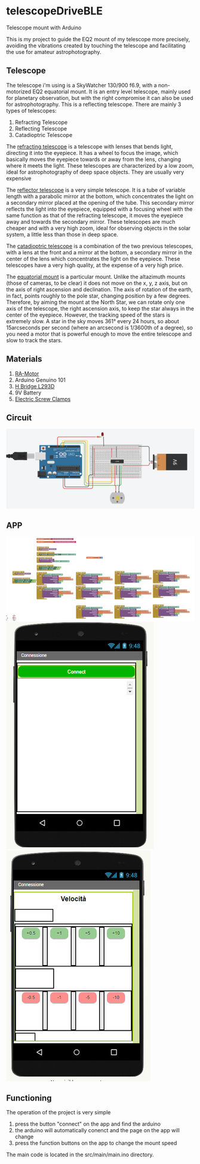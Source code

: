 # telescopeDriveBLE
Telescope mount with Arduino

This is my project to guide the EQ2 mount of my telescope more precisely, avoiding the vibrations created by touching the telescope and facilitating the use for amateur astrophotography. 

## Telescope
The telescope i'm using is a SkyWatcher 130/900 f6.9, with a non-motorized EQ2 equatorial mount. It is an entry level telescope, mainly used for planetary observation, but with the right compromise it can also be used for astrophotography.
This is a reflecting telescope. There are mainly 3 types of telescopes:
1. Refracting Telescope
2. Reflecting Telescope
3. Catadioptric Telescope

The [refracting telescope](https://en.wikipedia.org/wiki/Refracting_telescope) is a telescope with lenses that bends light, directing it into the eyepiece. It has a wheel to focus the image, which basically moves the eyepiece towards or away from the lens, changing where it meets the light. These telescopes are characterized by a low zoom, ideal for astrophotography of deep space objects. They are usually very expensive

The [reflector telescope](https://en.wikipedia.org/wiki/Reflecting_telescope) is a very simple telescope. It is a tube of variable length with a parabolic mirror at the bottom, which concentrates the light on a secondary mirror placed at the opening of the tube. This secondary mirror reflects the light into the eyepiece, equipped with a focusing wheel with the same function as that of the refracting telescope, it moves the eyepiece away and towards the secondary mirror. These telescopes are much cheaper and with a very high zoom, ideal for observing objects in the solar system, a little less than those in deep space.

The [catadioptric telescope](https://en.wikipedia.org/wiki/Catadioptric_system) is a combination of the two previous telescopes, with a lens at the front and a mirror at the bottom, a secondary mirror in the center of the lens which concentrates the light on the eyepiece. These telescopes have a very high quality, at the expense of a very high price.

The [equatorial mount](https://en.wikipedia.org/wiki/Equatorial_mount) is a particular mount. Unlike the altazimuth mounts (those of cameras, to be clear) it does not move on the x, y, z axis, but on the axis of right ascension and declination. The axis of rotation of the earth, in fact, points roughly to the pole star, changing position by a few degrees. Therefore, by aiming the mount at the North Star, we can rotate only one axis of the telescope, the right ascension axis, to keep the star always in the center of the eyepiece. However, the tracking speed of the stars is extremely slow. A star in the sky moves 361° every 24 hours, so about 15arcseconds per second (where an arcsecond is 1/3600th of a degree), so you need a motor that is powerful enough to move the entire telescope and slow to track the stars.

## Materials
1. [RA-Motor](https://www.astroshop.it/kit-motori-e-sistemi-goto/skywatcher-motore-ra-per-eq-1/p,1531?utm_medium=cpc&utm_term=1531&utm_campaign=2307&utm_source=froogle-it&gclid=CjwKCAjw2K6lBhBXEiwA5RjtCU1okDMWhpc3hHXgdOJ9-9ABBHrxcbmZdpyxXS5IeCFoqms-IWOFAhoCS7wQAvD_BwE&utm_content=)
2. Arduino Genuino 101
3. [H Bridge L293D](https://www.progettiarduino.com/15-arduino-motore-ponte-h-l293d-sn754410.html)
4. 9V Battery
5. [Electric Screw Clamps](https://www.amazon.it/Greluma-morsettiera-pezzi-passo-16A-blu/dp/B08K32Q9Y9/ref=sr_1_3_sspa?dib=eyJ2IjoiMSJ9.Lmg18iPcBbtG6nWiCutk5puE-xdqR2UkePjzhZxaK9JFZt4K4CqwwRiVzJdeBrS6v1PeHpG7ykzxOD2YoUyq7DiAoaXjLa0gGE4a8qI8H6iU2sV1OJxxvaB41Y0M9_6Ai4IYJUa_JRwHjLhFyYvRg3QcgHy6lxbSATe89-gNPO_S3-zKu4s7mOGmkqtTPDzN7nobltHbJ18KLPJlOHWi187iYLkImbRpVIbJ2qgizOox0U-2ko50pMx2kGBgfT5f20qqi_epcRNwJo4r8rqxYyq6VnF1mVpaAaZWz7eJZ-k.Sn21oI3dC-37YFiNWt8c9pnQZkcevLR6Sc_5NFCRviY&dib_tag=se&keywords=morsetti+pcb&qid=1720254228&sr=8-3-spons&sp_csd=d2lkZ2V0TmFtZT1zcF9hdGY&psc=1)


## Circuit
![circuit](https://github.com/Alessandro-sys/telescopeDriveBLE/blob/main/Immagini/Circuito.PNG)

## APP
![code](https://github.com/Alessandro-sys/telescopeDriveBLE/blob/main/Immagini/Code.PNG)
![connessione](https://github.com/Alessandro-sys/telescopeDriveBLE/blob/main/Immagini/Connessione.PNG)
![operazioni](https://github.com/Alessandro-sys/telescopeDriveBLE/blob/main/Immagini/Operazioni.PNG)


## Functioning
The operation of the project is very simple

1. press the button "connect" on the app and find the arduino
2. the arduino will automatically conenct and the page on the app will change
3. press the function buttons on the app to change the mount speed

The main code is located in the src/main/main.ino directory.
